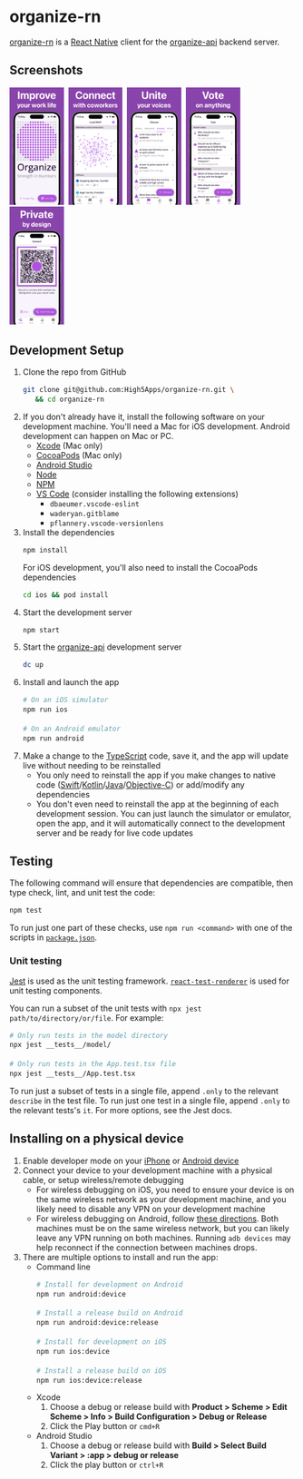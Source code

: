 # organize-rn

[organize-rn](https://github.com/High5Apps/organize-rn) is a [React Native](https://reactnative.dev/) client for the [organize-api](https://github.com/High5Apps/organize-api) backend server.

## Screenshots

<img alt="Improve your work life" src="/docs/screenshots/0-improve.png" width=19%>&nbsp;
<img alt="Connect work coworkers" src="/docs/screenshots/1-connect.png" width=19%>&nbsp;
<img alt="Unite your voices" src="/docs/screenshots/2-unite.png" width=19%>&nbsp;
<img alt="Vote on anything" src="/docs/screenshots/3-vote.png" width=19%>&nbsp;
<img alt="Private by design" src="/docs/screenshots/4-private.png" width=19%>

## Development Setup

1. Clone the repo from GitHub
   ```sh
   git clone git@github.com:High5Apps/organize-rn.git \
      && cd organize-rn
   ```
2. If you don't already have it, install the following software on your development machine. You'll need a Mac for iOS development. Android development can happen on Mac or PC.
   - [Xcode](https://developer.apple.com/support/xcode/) (Mac only)
   - [CocoaPods](https://cocoapods.org/) (Mac only)
   - [Android Studio](https://developer.android.com/studio/install)
   - [Node](https://nodejs.org)
   - [NPM](https://www.npmjs.com/)
   - [VS Code](https://code.visualstudio.com/) (consider installing the following extensions)
      - `dbaeumer.vscode-eslint`
      - `waderyan.gitblame` 
      - `pflannery.vscode-versionlens`
3. Install the dependencies
   ```sh
   npm install
   ```
   For iOS development, you'll also need to install the CocoaPods dependencies
   ```sh
   cd ios && pod install
   ```
4. Start the development server
   ```sh
   npm start
   ```
5. Start the [organize-api](https://github.com/High5Apps/organize-api) development server
   ```sh
   dc up
   ```
6. Install and launch the app
   ```sh
   # On an iOS simulator
   npm run ios

   # On an Android emulator
   npm run android
   ```
7. Make a change to the [TypeScript](https://www.typescriptlang.org/) code, save it, and the app will update live without needing to be reinstalled
   - You only need to reinstall the app if you make changes to native code ([Swift](https://www.swift.org/)/[Kotlin](https://kotlinlang.org/)/[Java](https://www.java.com)/[Objective-C](https://en.wikipedia.org/wiki/Objective-C)) or add/modify any dependencies
   - You don't even need to reinstall the app at the beginning of each development session. You can just launch the simulator or emulator, open the app, and it will automatically connect to the development server and be ready for live code updates

## Testing

The following command will ensure that dependencies are compatible, then type check, lint, and unit test the code:
```sh
npm test
```
To run just one part of these checks, use `npm run <command>` with one of the scripts in [`package.json`](/package.json).

### Unit testing
[Jest](https://jestjs.io/) is used as the unit testing framework. [`react-test-renderer`](https://legacy.reactjs.org/docs/test-renderer.html) is used for unit testing components.

You can run a subset of the unit tests with `npx jest path/to/directory/or/file`. For example:
```sh
# Only run tests in the model directory
npx jest __tests__/model/

# Only run tests in the App.test.tsx file
npx jest __tests__/App.test.tsx
```

To run just a subset of tests in a single file, append `.only` to the relevant `describe` in the test file. To run just one test in a single file, append `.only` to the relevant tests's `it`. For more options, see the Jest docs.

## Installing on a physical device
1. Enable developer mode on your [iPhone](https://developer.apple.com/documentation/xcode/enabling-developer-mode-on-a-device) or [Android device](https://developer.android.com/studio/debug/dev-options)
2. Connect your device to your development machine with a physical cable, or setup wireless/remote debugging
   - For wireless debugging on iOS, you need to ensure your device is on the same wireless network as your development machine, and you likely need to disable any VPN on your development machine
   - For wireless debugging on Android, follow [these directions](https://developer.android.com/studio/run/device#wireless). Both machines must be on the same wireless network, but you can likely leave any VPN running on both machines. Running `adb devices` may help reconnect if the connection between machines drops.
3. There are multiple options to install and run the app:
   - Command line
      ```sh
      # Install for development on Android
      npm run android:device

      # Install a release build on Android
      npm run android:device:release

      # Install for development on iOS
      npm run ios:device

      # Install a release build on iOS
      npm run ios:device:release
      ```
   - Xcode
      1. Choose a debug or release build with **Product > Scheme > Edit Scheme > Info > Build Configuration > Debug or Release**
      2. Click the Play button or `cmd+R`
   - Android Studio
      1. Choose a debug or release build with **Build > Select Build Variant > :app > debug or release**
      2. Click the play button or `ctrl+R`
